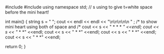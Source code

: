 #include <iostream>
#include <string>
using namespace std;
	// s using  to give  t=white space before the  mini heart!

int main() { 
	string s = "                    ";
    cout << endl << endl << "\n\n\n\n\n " ;
    /* to  show mini  heart 
    	using  both of space and /*
  cout << s <<  "  * *    *  *" <<endl;
  cout << s <<  "*     *     *" <<endl;
  cout << s <<  " *        *" <<endl;
  cout << s <<  "  *      *" <<endl;
  cout << s <<  "   *  *" <<endl;

return 0;
}
